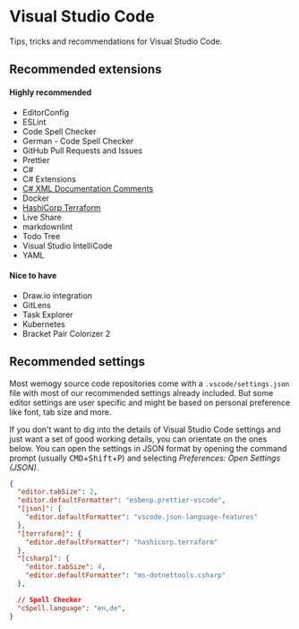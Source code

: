 # Visual Studio Code

Tips, tricks and recommendations for Visual Studio Code.

## Recommended extensions

#### Highly recommended

- EditorConfig
- ESLint
- Code Spell Checker
- German - Code Spell Checker
- GitHub Pull Requests and Issues
- Prettier
- C#
- C# Extensions
- [C# XML Documentation Comments](https://marketplace.visualstudio.com/items?itemName=k--kato.docomment)
- Docker
- [HashiCorp Terraform](https://marketplace.visualstudio.com/items?itemName=HashiCorp.terraform)
- Live Share
- markdownlint
- Todo Tree
- Visual Studio IntelliCode
- YAML

#### Nice to have

- Draw.io integration
- GitLens
- Task Explorer
- Kubernetes
- Bracket Pair Colorizer 2

## Recommended settings

Most wemogy source code repositories come with a `.vscode/settings.json` file with most of our recommended settings already included. But some editor settings are user specific and might be based on personal preference like font, tab size and more.

If you don't want to dig into the details of Visual Studio Code settings and just want a set of good working details, you can orientate on the ones below. You can open the settings in JSON format by opening the command prompt (usually <kbd>CMD</kbd>+<kbd>Shift</kbd>+<kbd>P</kbd>) and selecting *Preferences: Open Settings (JSON)*.

```json title="settings.json"
{
  "editor.tabSize": 2,
  "editor.defaultFormatter": "esbenp.prettier-vscode",
  "[json]": {
    "editor.defaultFormatter": "vscode.json-language-features"
  },
  "[terraform]": {
    "editor.defaultFormatter": "hashicorp.terraform"
  },
  "[csharp]": {
    "editor.tabSize": 4,
    "editor.defaultFormatter": "ms-dotnettools.csharp"
  },

  // Spell Checker
  "cSpell.language": "en,de",
}
```
